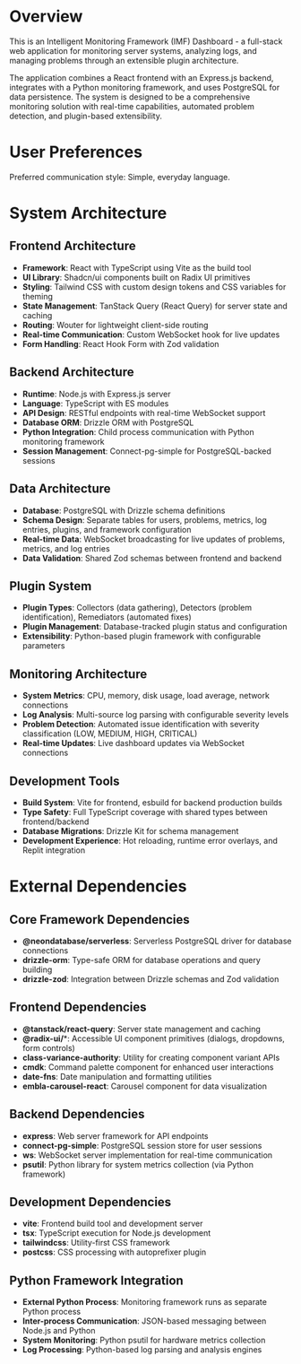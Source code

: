 # Overview

This is an Intelligent Monitoring Framework (IMF) Dashboard - a full-stack web application for monitoring server systems, analyzing logs, and managing problems through an extensible plugin architecture.

The application combines a React frontend with an Express.js backend, integrates with a Python monitoring framework, and uses PostgreSQL for data persistence. The system is designed to be a comprehensive monitoring solution with real-time capabilities, automated problem detection, and plugin-based extensibility.

# User Preferences

Preferred communication style: Simple, everyday language.

# System Architecture

## Frontend Architecture
- **Framework**: React with TypeScript using Vite as the build tool
- **UI Library**: Shadcn/ui components built on Radix UI primitives
- **Styling**: Tailwind CSS with custom design tokens and CSS variables for theming
- **State Management**: TanStack Query (React Query) for server state and caching
- **Routing**: Wouter for lightweight client-side routing
- **Real-time Communication**: Custom WebSocket hook for live updates
- **Form Handling**: React Hook Form with Zod validation

## Backend Architecture
- **Runtime**: Node.js with Express.js server
- **Language**: TypeScript with ES modules
- **API Design**: RESTful endpoints with real-time WebSocket support
- **Database ORM**: Drizzle ORM with PostgreSQL
- **Python Integration**: Child process communication with Python monitoring framework
- **Session Management**: Connect-pg-simple for PostgreSQL-backed sessions

## Data Architecture
- **Database**: PostgreSQL with Drizzle schema definitions
- **Schema Design**: Separate tables for users, problems, metrics, log entries, plugins, and framework configuration
- **Real-time Data**: WebSocket broadcasting for live updates of problems, metrics, and log entries
- **Data Validation**: Shared Zod schemas between frontend and backend

## Plugin System
- **Plugin Types**: Collectors (data gathering), Detectors (problem identification), Remediators (automated fixes)
- **Plugin Management**: Database-tracked plugin status and configuration
- **Extensibility**: Python-based plugin framework with configurable parameters

## Monitoring Architecture
- **System Metrics**: CPU, memory, disk usage, load average, network connections
- **Log Analysis**: Multi-source log parsing with configurable severity levels
- **Problem Detection**: Automated issue identification with severity classification (LOW, MEDIUM, HIGH, CRITICAL)
- **Real-time Updates**: Live dashboard updates via WebSocket connections

## Development Tools
- **Build System**: Vite for frontend, esbuild for backend production builds
- **Type Safety**: Full TypeScript coverage with shared types between frontend/backend
- **Database Migrations**: Drizzle Kit for schema management
- **Development Experience**: Hot reloading, runtime error overlays, and Replit integration

# External Dependencies

## Core Framework Dependencies
- **@neondatabase/serverless**: Serverless PostgreSQL driver for database connections
- **drizzle-orm**: Type-safe ORM for database operations and query building
- **drizzle-zod**: Integration between Drizzle schemas and Zod validation

## Frontend Dependencies
- **@tanstack/react-query**: Server state management and caching
- **@radix-ui/***: Accessible UI component primitives (dialogs, dropdowns, form controls)
- **class-variance-authority**: Utility for creating component variant APIs
- **cmdk**: Command palette component for enhanced user interactions
- **date-fns**: Date manipulation and formatting utilities
- **embla-carousel-react**: Carousel component for data visualization

## Backend Dependencies
- **express**: Web server framework for API endpoints
- **connect-pg-simple**: PostgreSQL session store for user sessions
- **ws**: WebSocket server implementation for real-time communication
- **psutil**: Python library for system metrics collection (via Python framework)

## Development Dependencies
- **vite**: Frontend build tool and development server
- **tsx**: TypeScript execution for Node.js development
- **tailwindcss**: Utility-first CSS framework
- **postcss**: CSS processing with autoprefixer plugin

## Python Framework Integration
- **External Python Process**: Monitoring framework runs as separate Python process
- **Inter-process Communication**: JSON-based messaging between Node.js and Python
- **System Monitoring**: Python psutil for hardware metrics collection
- **Log Processing**: Python-based log parsing and analysis engines